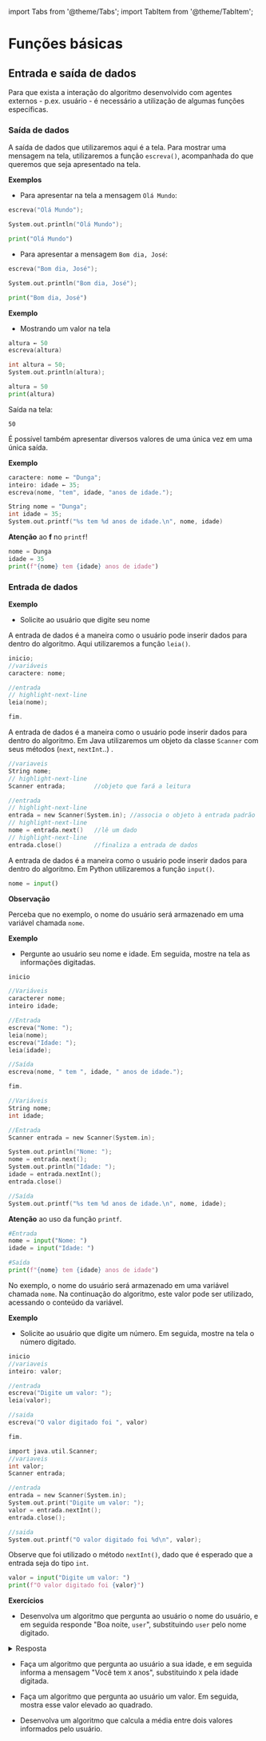 import Tabs from '@theme/Tabs';
import TabItem from '@theme/TabItem';

# Funções básicas

## Entrada e saída de dados

Para que exista a interação do algoritmo desenvolvido com agentes externos - p.ex. usuário - é necessário a utilização de algumas funções específicas.

### Saída de dados

A saída de dados que utilizaremos aqui é a tela. Para mostrar uma mensagem na tela, utilizaremos a função `escreva()`, acompanhada do que queremos que seja apresentado na tela.


**Exemplos**  
- Para apresentar na tela a mensagem `Olá Mundo`:  


<Tabs groupId='language'>
  <TabItem value="portugol" label="Portugol" default>

  ```c
  escreva("Olá Mundo");
  ```

  </TabItem>
  <TabItem value="java" label="Java">

  ```c
  System.out.println("Olá Mundo");
  ```

  </TabItem>
  <TabItem value="python" label="Python">

  ```python
  print("Olá Mundo")
  ```

  </TabItem>
</Tabs>


- Para apresentar a mensagem `Bom dia, José`:


<Tabs groupId="language">
  <TabItem value="portugol" label="Portugol" default>

  ```c
  escreva("Bom dia, José");
  ```

  </TabItem>
  <TabItem value="java" label="Java">

  ```c
  System.out.println("Bom dia, José");
  ```

  </TabItem>
  <TabItem value="python" label="Python">

  ```python
  print("Bom dia, José")
  ```

  </TabItem>
</Tabs>


**Exemplo**
- Mostrando um valor na tela

<Tabs groupId="language">
  <TabItem value="portugol" label="Portugol" default>

  ```c
  altura ← 50
  escreva(altura)
  ```

  </TabItem>
  <TabItem value="java" label="Java">

  ```c
  int altura = 50;
  System.out.println(altura);
  ```

  </TabItem>
  <TabItem value="python" label="Python">

  ```python
  altura = 50
  print(altura)
  ```

  </TabItem>
</Tabs>



Saída na tela:
```
50
```

É possível também apresentar diversos valores de uma única vez em uma única saída.

**Exemplo**  

<Tabs groupId="language">
  <TabItem value="portugol" label="Portugol" default>

  ```c
  caractere: nome ← "Dunga";
  inteiro: idade ← 35;
  escreva(nome, "tem", idade, "anos de idade.");
  ```

  </TabItem>
  <TabItem value="java" label="Java">

  ```c
  String nome = "Dunga";
  int idade = 35;
  System.out.printf("%s tem %d anos de idade.\n", nome, idade)
  ```

  **Atenção** ao **f** no `printf`!

  </TabItem>
  <TabItem value="python" label="Python">

  ```python
  nome = Dunga
  idade = 35
  print(f"{nome} tem {idade} anos de idade")
  ```

  </TabItem>
</Tabs>


### Entrada de dados

**Exemplo**  
- Solicite ao usuário que digite seu nome

<Tabs groupId='language'>
  <TabItem value="portugol" label="Portugol" default>

  A entrada de dados é a maneira como o usuário pode inserir dados para dentro do algoritmo. Aqui utilizaremos a função `leia()`.

  ```c showLineNumbers
  inicio;
  //variáveis
  caractere: nome;

  //entrada
  // highlight-next-line
  leia(nome);

  fim.
  ```

  </TabItem>
  <TabItem value="java" label="Java">

  A entrada de dados é a maneira como o usuário pode inserir dados para dentro do algoritmo. Em Java utilizaremos um objeto da classe `Scanner` com seus métodos (`next`, `nextInt`..) .

  ```c showLineNumbers
  //variaveis
  String nome;
  // highlight-next-line
  Scanner entrada;        //objeto que fará a leitura  

  //entrada
  // highlight-next-line
  entrada = new Scanner(System.in); //associa o objeto à entrada padrão
  // highlight-next-line
  nome = entrada.next()   //lê um dado
  // highlight-next-line
  entrada.close()         //finaliza a entrada de dados
  ```

  </TabItem>
  <TabItem value="python" label="Python">

  A entrada de dados é a maneira como o usuário pode inserir dados para dentro do algoritmo. Em Python utilizaremos a função `input()`. 

  ```python showLineNumbers
  nome = input()
  ```

  </TabItem>
</Tabs>

**Observação**  

Perceba que no exemplo, o nome do usuário será armazenado em uma variável chamada `nome`.

**Exemplo**
- Pergunte ao usuário seu nome e idade. Em seguida, mostre na tela as informações digitadas.

<Tabs groupId="language">
  <TabItem value="portugol" label="Portugol" default>

  ```c showLineNumbers
  inicio

  //Variáveis
  caracterer nome;
  inteiro idade;

  //Entrada
  escreva("Nome: ");
  leia(nome);
  escreva("Idade: ");
  leia(idade);

  //Saída
  escreva(nome, " tem ", idade, " anos de idade.");

  fim.
  ```

  </TabItem>
  <TabItem value="java" label="Java">

  ```c showLineNumbers
  //Variáveis
  String nome;
  int idade;

  //Entrada
  Scanner entrada = new Scanner(System.in);

  System.out.println("Nome: ");
  nome = entrada.next();
  System.out.println("Idade: ");
  idade = entrada.nextInt();
  entrada.close()

  //Saída
  System.out.printf("%s tem %d anos de idade.\n", nome, idade);
  ```

  **Atenção** ao uso da função `printf`.

  </TabItem>
  <TabItem value="python" label="Python">

  ```python showLineNumbers
  #Entrada
  nome = input("Nome: ")
  idade = input("Idade: ")

  #Saída
  print(f"{nome} tem {idade} anos de idade")
  ```

  </TabItem>
</Tabs>



No exemplo, o nome do usuário será armazenado em uma variável chamada `nome`. Na continuação do algoritmo, este valor pode ser utilizado, acessando o conteúdo da variável.

**Exemplo**  

- Solicite ao usuário que digite um número. Em seguida, mostre na tela o número digitado.

<Tabs groupId="language">
  <TabItem value="portugol" label="Portugol" default>

  ```c showLineNumbers
  inicio
  //variaveis
  inteiro: valor;

  //entrada
  escreva("Digite um valor: ");
  leia(valor);

  //saida
  escreva("O valor digitado foi ", valor)

  fim.
  ```

  </TabItem>
  <TabItem value="java" label="Java">

  ```c showLineNumbers
  import java.util.Scanner;
  //variaveis
  int valor;
  Scanner entrada;

  //entrada
  entrada = new Scanner(System.in);
  System.out.print("Digite um valor: ");
  valor = entrada.nextInt();
  entrada.close();

  //saida
  System.out.printf("O valor digitado foi %d\n", valor);
  ```

  Observe que foi utilizado o método `nextInt()`, dado que é esperado que a entrada seja do tipo `int`.

  </TabItem>
  <TabItem value="python" label="Python">

  ```python showLineNumbers
  valor = input("Digite um valor: ")
  print(f"O valor digitado foi {valor}")
  ```

  </TabItem>
</Tabs>

**Exercícios**  
- Desenvolva um algoritmo que pergunta ao usuário o nome do usuário, e em seguida responde "Boa noite, `user`", substituindo `user` pelo nome digitado.

<details>
  <summary>Resposta</summary>
<Tabs groupId="language">
  <TabItem value="portugol" label="Portugol" default>

  ```c
  inicio;
  //variaveis
  caractere: nome;

  //entrada
  escreva("Seu nome: ");
  leia(nome);

  //saida
  escreva("Boa noite, ", nome)

  fim.
  ```

  </TabItem>
  <TabItem value="java" label="Java">

  ```c
  import java.util.Scanner;
  //variaveis
  String nome;

  //entrada
  Scanner entrada = new Scanner(System.in);
  System.out.print("Seu nome: ");
  nome = entrada.next();
  entrada.close();

  //saida
  System.out.printf("Boa noite %s\n", nome);
  ```

  </TabItem>
  <TabItem value="python" label="Python">

  ```python
  #entrada
  nome = input("Seu nome: ")

  #saida
  print(f"Boa noite, {valor}")
  ```

  </TabItem>
</Tabs>
</details>

- Faça um algoritmo que pergunta ao usuário a sua idade, e em seguida informa a mensagem "Você tem `X` anos", substituindo `X` pela idade digitada.

- Faça um algoritmo que pergunta ao usuário um valor. Em seguida, mostra esse valor elevado ao quadrado.

- Desenvolva um algoritmo que calcula a média entre dois valores informados pelo usuário.

